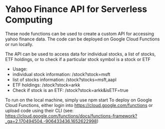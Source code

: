 # Yahoo Finance API for Serverless Computing

These node functions can be used to create a custom API for accessing yahoo finance data. The code can be deployed on Google Cloud Functions or run locally.

The API can be used to access data for individual stocks, a list of stocks, ETF holdings, or to check if a particular stock symbol is a stock or ETF

- Usage:
- individual stock information: /stock?stock=msft
- list of stocks information: /stock?stocks=msft,aapl
- ETF holdings: /stock?stock=arkk
- Check if stock is an ETF: /stock?stock=arkk&isETF=true

To run on the local machine, simply use npm start
To deploy on Google Cloud Functions, either login into https://cloud.google.com/functions or upload code using their CLI (see: https://cloud.google.com/functions/docs/functions-framework?_ga=2.170494504.-906433436.1652622998)
